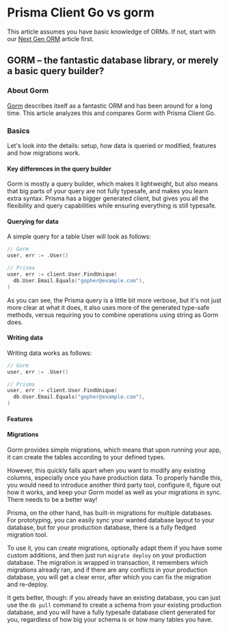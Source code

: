 # Prisma Client Go vs gorm

This article assumes you have basic knowledge of ORMs. If not, start with
our [Next Gen ORM](../../resources/next-gen-orm.md) article first.

## GORM – the fantastic database library, or merely a basic query builder?

### About Gorm

[Gorm](https://gorm.io) describes itself as a fantastic ORM and has been around for a long time. This article analyzes this and compares Gorm with Prisma Client Go.

### Basics

Let's look into the details: setup, how data is queried or modified, features and how migrations work.

#### Key differences in the query builder

Gorm is mostly a query builder, which makes it lightweight, but also means that big parts of your query are not fully typesafe, and makes you learn extra syntax. Prisma has a bigger generated client, but gives you all the flexibility and query capabilities while ensuring everything is still typesafe.

#### Querying for data

A simple query for a table User will look as follows:

```go
// Gorm
user, err := .User()
```

```go
// Prisma
user, err := client.User.FindUnique(
  db.User.Email.Equals("gopher@example.com"),
)
```

As you can see, the Prisma query is a little bit more verbose, but it's not just more clear at what it does, it also uses more of the generated type-safe methods, versus requiring you to combine operations using string as Gorm does.

#### Writing data

Writing data works as follows:

```go
// Gorm
user, err := .User()
```

```go
// Prisma
user, err := client.User.FindUnique(
  db.User.Email.Equals("gopher@example.com"),
)
```

#### Features

#### Migrations

Gorm provides simple migrations, which means that upon running your app, it can create the tables according to your defined types.

However, this quickly falls apart when you want to modify any existing columns, especially once you have production data. To properly handle this, you would need to introduce another third party tool, configure it, figure out how it works, and keep your Gorm model as well as your migrations in sync. There needs to be a better way!

Prisma, on the other hand, has built-in migrations for multiple databases. For prototyping, you can easily sync your wanted database layout to your database, but for your production database, there is a fully fledged migration tool.

To use it, you can create migrations, optionally adapt them if you have some custom additions, and then just run `migrate deploy` on your production database. The migration is wrapped in transaction, it remembers which migrations already ran, and if there are any conflicts in your production database, you will get a clear error, after which you can fix the migration and re-deploy.

It gets better, though: if you already have an existing database, you can just use the `db pull` command to create a schema from your existing production database, and you will have a fully typesafe database client generated for you, regardless of how big your schema is or how many tables you have.

